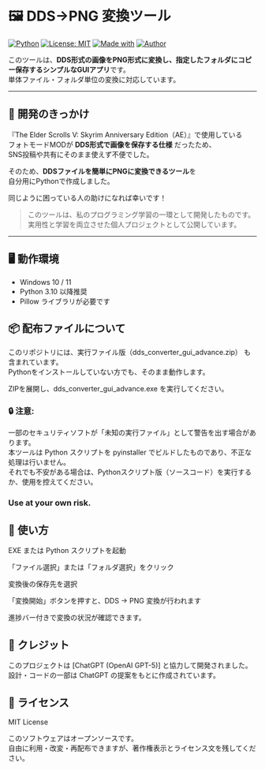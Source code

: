 # 🖼️ DDS→PNG 変換ツール

[![Python](https://img.shields.io/badge/Python-3.10%2B-blue?logo=python&logoColor=white)](https://www.python.org/)
[![License: MIT](https://img.shields.io/badge/License-MIT-green.svg)](LICENSE)
[![Made with](https://img.shields.io/badge/Made%20with-ChatGPT-orange?logo=openai)](https://openai.com/)
[![Author](https://img.shields.io/badge/Author-Miki%20Mame-lightgrey)](https://github.com/MikiMameme)  

このツールは、**DDS形式の画像をPNG形式に変換し、指定したフォルダにコピー保存するシンプルなGUIアプリ**です。  
単体ファイル・フォルダ単位の変換に対応しています。  

---

## 🧠 開発のきっかけ

『The Elder Scrolls V: Skyrim Anniversary Edition（AE）』で使用している  
フォトモードMODが **DDS形式で画像を保存する仕様** だったため、  
SNS投稿や共有にそのまま使えず不便でした。  

そのため、**DDSファイルを簡単にPNGに変換できるツール**を  
自分用にPythonで作成しました。  

同じように困っている人の助けになれば幸いです！
> このツールは、私のプログラミング学習の一環として開発したものです。  
> 実用性と学習を両立させた個人プロジェクトとして公開しています。
---

## 🖥️ 動作環境

- Windows 10 / 11  
- Python 3.10 以降推奨  
- Pillow ライブラリが必要です  
  
## 📦 配布ファイルについて

このリポジトリには、実行ファイル版（dds_converter_gui_advance.zip） も含まれています。  
Pythonをインストールしていない方でも、そのまま動作します。  
  
ZIPを展開し、dds_converter_gui_advance.exe を実行してください。  
  
### 🔒 注意:  
一部のセキュリティソフトが「未知の実行ファイル」として警告を出す場合があります。  
本ツールは Python スクリプトを pyinstaller でビルドしたものであり、不正な処理は行いません。  
それでも不安がある場合は、Pythonスクリプト版（ソースコード）を実行するか、使用を控えてください。  
### Use at your own risk.  
  
## 🧱 使い方

EXE または Python スクリプトを起動  

「ファイル選択」または「フォルダ選択」をクリック  

変換後の保存先を選択  

「変換開始」ボタンを押すと、DDS → PNG 変換が行われます  

進捗バー付きで変換の状況が確認できます。


## 🤝 クレジット  
  
このプロジェクトは [ChatGPT (OpenAI GPT-5)] と協力して開発されました。  
設計・コードの一部は ChatGPT の提案をもとに作成されています。

  
## 📝 ライセンス  
  
MIT License  
  
このソフトウェアはオープンソースです。  
自由に利用・改変・再配布できますが、著作権表示とライセンス文を残してください。  
